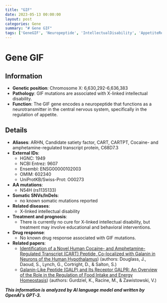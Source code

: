 ```yaml
---
title: "GIF"
date: 2023-05-13 00:00:00
layout: post
categories: Gene
summary: "# Gene GIF"
tags: ['GeneGIF', 'Neuropeptide', 'IntellectualDisability', 'AppetiteRegulation', 'CART', 'Mutation', 'DrugResponse', 'RelatedPapers']
---
```


# Gene GIF

## Information

- **Genetic position**: Chromosome X: 6,630,292-6,636,383
- **Pathology**: GIF mutations are associated with X-linked intellectual disability.
- **Function**: The GIF gene encodes a neuropeptide that functions as a neurotransmitter in the central nervous system, specifically in the regulation of appetite.

## Details

- **Aliases**: ARHN, Candidate satiety factor, CART, CARTPT, Cocaine- and amphetamine-regulated transcript protein, C68D7.3 
- **External IDs**: 
    - HGNC: 1949
    - NCBI Entrez: 9607
    - Ensembl: ENSG00000102003
    - OMIM: 602340
    - UniProtKB/Swiss-Prot: O00273
- **AA mutations**:
    - N54H (rs1135133)
- **Somatic SNVs/InDels**:
    - no known somatic mutations reported
- **Related diseases**:
    - X-linked intellectual disability
- **Treatment and prognosis**:
    - There is currently no cure for X-linked intellectual disability, but treatment may involve educational and behavioral interventions.
- **Drug response**:
    - No known drug response associated with GIF mutations.
- **Related papers**:
    - [Identification of a Novel Human Cocaine- and Amphetamine-Regulated Transcript (CART) Peptide, Co-localized with Galanin in Neurons of the Human Hypothalamus](https://doi.org/10.1074/jbc.271.44.2796)) (authors: Douglass, J., Daoud, S., Lynch, G., Cortright, D., & Salton, S.)
    - [Galanin-Like Peptide (GALP) and Its Receptor GALPR: An Overview of the Role in the Regulation of Food Intake and Energy Homeostasis](https://doi.org/10.3389/fendo.2019.00397)) (authors: Gurdziel, K., Racine, M., & Zawistowski, V.)

**_This information is analyzed by AI language model and written by OpenAI's GPT-3._**